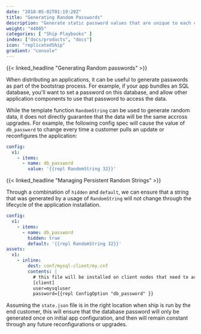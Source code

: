 ```yaml
---
date: "2018-05-02T01:19:20Z"
title: "Generating Random Passwords"
description: "Generate static password values that are unique to each customer's installation"
weight: "44005"
categories: [ "Ship Playbooks" ]
index: ["docs/products", "docs"]
icon: "replicatedShip"
gradient: "console"
---
```


{{< linked_headline "Generating Random passwords" >}}

When distributing an applications, it can be useful to generate passwords as part of the bootstrap process. For example, if your app bundles an SQL database, you'll want to set a password on this database, and allow other application components to use that password to access the data. 

While the template function `RandomString` can be used to generate random data, it does not directly guarantee that the data will be the same accross upgrades. For example, the following config spec will cause the value of `db_password` to change every time a customer pulls an update or reconfigures the application:

```yaml
config:
  v1:
    - items:
      - name: db_password
        value: '{{repl RandomString 32}}'
```

{{< linked_headline "Managing Persistent Random Strings" >}}

Through a combination of `hidden` and `default`, we can ensure that a string that was generated by a usage of `RandomString` will not change through the lifecycle of the application installation.

```yaml
config:
  v1:
    - items:
      - name: db_password
        hidden: true
        default: '{{repl RandomString 32}}'
assets:
  v1:
    - inline:
        dest: conf/mysql-client/my.cnf
        contents: |
          # this file will be installed on client nodes that need to access the database
          [client]
          user=mysqluser
          password={{repl ConfigOption "db_password" }}
```

Assuming the `state.json` file is in the right location when ship is run by the end customer, this will ensure that the database password will only be generated once on initial app configuration, and then will remain constant through any future reconfigurations or upgrades.